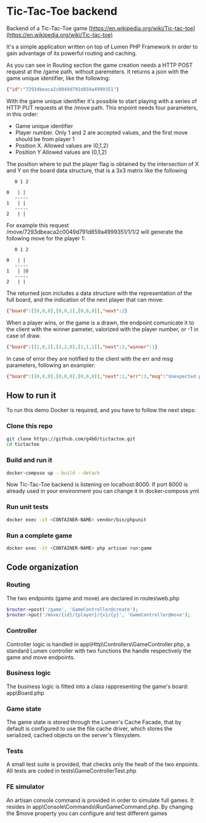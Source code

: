 # Tic-Tac-Toe backend 

Backend of a Tic-Tac-Toe game [https://en.wikipedia.org/wiki/Tic-tac-toe](https://en.wikipedia.org/wiki/Tic-tac-toe)

It's a simple application written on top of Lumen PHP Framework in order to gain advantage of its powerful routing and caching.

As you can see in Routing section the game creation needs a HTTP POST request at the /game path, without paremeters. 
It returns a json with the game unique identifier, like the following:

```json
{"id":"7293dbeaca2c0049d791d859a4999351"}
```

With the game unique identifier it's possible to start playing with a series of HTTP PUT requests at the /move path. This enpoint needs four parameters, in this order:

* Game unique identifier
* Player number. Only 1 and 2 are accepted values, and the first move should be from player 1
* Position X. Allowed values are (0,1,2)
* Position Y Allowed values are (0,1,2)

The position where to put the player flag is obtained by the intersection of X and Y on the board data structure, that is a 3x3 matrix like the following

```code
   0 1 2 
   
0   | |
   -----
1   | |
   -----
2   | |
```

For example this request /move/7293dbeaca2c0049d791d859a4999351/1/1/2 will generate the following move for the player 1:

```code
   0 1 2 
   
0   | |
   -----
1   | |O
   -----
2   | |
```

The returned json includes a data structure with the representation of the full board, and the indication of the next player that can move:

```json
{"board":[[0,0,0],[0,0,1],[0,0,0]],"next":2}
```

When a player wins, or the game is a drawn, the endpoint comunicate it to the client with the winner pameter, valorized with the player number, or -1 in case of draw.

```json
{"board":[[1,0,2],[2,2,0],[1,1,1]],"next":2,"winner":1} 
```

In case of error they are notified to the client with the err and msg parameters, following an exampler:

```json
{"board":[[0,0,0],[0,0,0],[0,0,0]],"next":1,"err":3,"msg":"Unexpected player"} 
```

## How to run it

To run this demo Docker is required, and you have to follow the next steps:

### Clone this repo

```bash
git clone https://github.com/g4b0/tictactoe.git
cd tictactoe
```

### Build and run it

```bash
docker-compose up --build --detach
```

Now Tic-Tac-Toe backend is listening on localhost:8000. If port 8000 is already used in your environment you can change it in docker-compose.yml


### Run unit tests

```bash
docker exec -it <CONTAINER-NAME> vendor/bin/phpunit
```

### Run a complete game

```bash
docker exec -it <CONTAINER-NAME> php artisan run:game
```

## Code organization

### Routing 

The two endpoints (game and move) are declared in routes\web.php

```php
$router->post('/game', 'GameController@create');
$router->put('/move/{id}/{player}/{x}/{y}', 'GameController@move');
```

### Controller

Controller logic is handled in app\Http\Controllers\GameController.php, a standard Lumen controller with two functions the handle respectively the game and move endpoints.

### Business logic

The business logic is fitted into a class rappresenting the game's board: app\Board.php

### Game state 

The game state is stored through the Lumen's Cache Facade, that by default is configured to use the file cache driver, which stores the serialized, cached objects on the server's filesystem.

### Tests

A small test suite is provided, that checks only the healt of the two enpoints. All tests are coded in tests\GameControllerTest.php

### FE simulator

An artisan console command is provided in order to simulate full games. It resides in app\Console\Commands\RunGameCommand.php.
By changing the $move property you can configure and test different games

